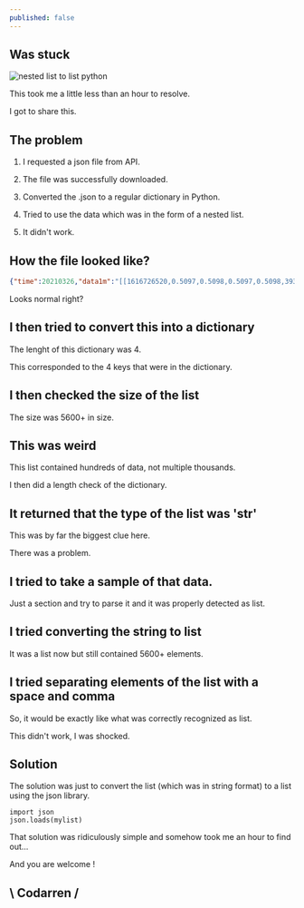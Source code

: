 ```yaml
---
published: false
---
```

## Was stuck
![nested list to list python](https://github.com/codarrenvelvindron/codarrenvelvindron.github.io/raw/master/images/python-logo.png)

This took me a little less than an hour to resolve.

I got to share this.

## The problem
1. I requested a json file from API.

2. The file was successfully downloaded.

3. Converted the .json to a regular dictionary in Python.

4. Tried to use the data which was in the form of a nested list.

5. It didn't work.

## How the file looked like?

```json
{"time":20210326,"data1m":"[[1616726520,0.5097,0.5098,0.5097,0.5098,393.331656],[1616739660,0.5156,0.5156,0.5156,0.5156,351.000000],[1616742120,0.5256,0.5256,0.5256,0.5256,266.704718],[1616745000,0.5276,0.5276,0.5276,0.5276,393.331656],[1616756280,0.529,0.529,0.529,0.529,100.000000],[1616758380,0.5285,0.5285,0.5285,0.5285,270.204337],[1616758920,0.5144,0.5144,0.5144,0.5144,29.116497],[1616777880,0.5478,0.5478,0.5478,0.5478,100.000000],[1616777940,0.55,0.55,0.55,0.55,25.000000],[1616778780,0.5569,0.5569,0.5569,0.5569,318.234026],[1616786160,0.5466,0.5466,0.5466,0.5466,36.498353],[1616790420,0.5341,0.5341,0.5341,0.5341,39.365079],[1616791380,0.5314,0.5314,0.5314,0.5314,100.000000],[1616797620,0.5372,0.5372,0.5372,0.5372,25.873897],[1616802900,0.5475,0.5475,0.5475,0.5475,211.141552]]","data1h":"[[1616371200,0.5948,0.5948,0.5889,0.5889,877.322676],[1616374800,0.577,0.577,0.57,0.5709,1438.578472],[1616378400,0.5746,0.5746,0.5746,0.5746,1000],[1616382000,0.5746,0.5746,0.5746,0.5746,1501.849955],[1616392800,0.58,0.58,0.58,0.58,344.613665],[1616396400,0.61,0.62,0.61,0.6128,2571.593217],[1616425200,0.5965,0.5965,0.59,0.59,194.748609],[1616428800,0.5894,0.5894,0.5876,0.589,958.658743],[1616432400,0.5942,0.5942,0.5942,0.5942,314.557388],[1616436000,0.6005,0.605,0.6005,0.605,1122.115702],[1616439600,0.583,0.583,0.5467,0.57,4691.163153],[1616443200,0.5377,0.5568,0.5377,0.5568,97.723713],[1616446800,0.5533,0.5533,0.5533,0.5533,18.019157],[1616464800,0.5619,0.5619,0.5619,0.5619,125],[1616468400,0.5626,0.5626,0.5626,0.5626,70.920725]]"}
```
Looks normal right?

## I then tried to convert this into a dictionary
The lenght of this dictionary was 4.

This corresponded to the 4 keys that were in the dictionary.

## I then checked the size of the list
The size was 5600+ in size.

## This was weird
This list contained hundreds of data, not multiple thousands.

I then did a length check of the dictionary.

## It returned that the type of the list was 'str'
This was by far the biggest clue here.

There was a problem.

## I tried to take a sample of that data.

Just a section and try to parse it and it was properly detected as list.

## I tried converting the string to list
It was a list now but still contained 5600+ elements.

## I tried separating elements of the list with a space and comma
So, it would be exactly like what was correctly recognized as list.

This didn't work, I was shocked.

## Solution
The solution was just to convert the list (which was in string format) to a list using the json library.

```
import json
json.loads(mylist)
```
That solution was ridiculously simple and somehow took me an hour to find out...

And you are welcome !

## \ Codarren /